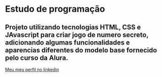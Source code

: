 <h1>Estudo de programação</h1>

<h2>Projeto utilizando tecnologias HTML, CSS e JAvascript para criar jogo de numero secreto, adicionando algumas funcionalidades e aparencias diferentes do modelo base fornecido pelo curso da Alura.</h2>

[Meu meu perfil no linkedin](https://www.linkedin.com/in/fernando-barros-2140b344/)

